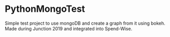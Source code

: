 # PythonMongoTest

Simple test project to use mongoDB and create a graph from it using bokeh. Made during Junction 2019 and integrated into Spend-Wise.
